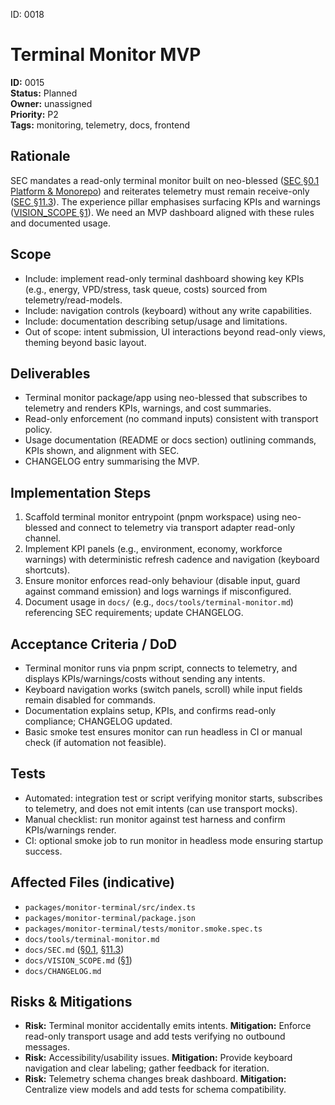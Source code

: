 ID: 0018
# Terminal Monitor MVP

**ID:** 0015  
**Status:** Planned  
**Owner:** unassigned  
**Priority:** P2  
**Tags:** monitoring, telemetry, docs, frontend

## Rationale
SEC mandates a read-only terminal monitor built on neo-blessed ([SEC §0.1 Platform & Monorepo](../SEC.md#01-platform--monorepo-baseline-technology-choices)) and reiterates telemetry must remain receive-only ([SEC §11.3](../SEC.md#113-transport-policy)). The experience pillar emphasises surfacing KPIs and warnings ([VISION_SCOPE §1](../VISION_SCOPE.md#1-vision)). We need an MVP dashboard aligned with these rules and documented usage.

## Scope
- Include: implement read-only terminal dashboard showing key KPIs (e.g., energy, VPD/stress, task queue, costs) sourced from telemetry/read-models.
- Include: navigation controls (keyboard) without any write capabilities.
- Include: documentation describing setup/usage and limitations.
- Out of scope: intent submission, UI interactions beyond read-only views, theming beyond basic layout.

## Deliverables
- Terminal monitor package/app using neo-blessed that subscribes to telemetry and renders KPIs, warnings, and cost summaries.
- Read-only enforcement (no command inputs) consistent with transport policy.
- Usage documentation (README or docs section) outlining commands, KPIs shown, and alignment with SEC.
- CHANGELOG entry summarising the MVP.

## Implementation Steps
1. Scaffold terminal monitor entrypoint (pnpm workspace) using neo-blessed and connect to telemetry via transport adapter read-only channel.
2. Implement KPI panels (e.g., environment, economy, workforce warnings) with deterministic refresh cadence and navigation (keyboard shortcuts).
3. Ensure monitor enforces read-only behaviour (disable input, guard against command emission) and logs warnings if misconfigured.
4. Document usage in `docs/` (e.g., `docs/tools/terminal-monitor.md`) referencing SEC requirements; update CHANGELOG.

## Acceptance Criteria / DoD
- Terminal monitor runs via pnpm script, connects to telemetry, and displays KPIs/warnings/costs without sending any intents.
- Keyboard navigation works (switch panels, scroll) while input fields remain disabled for commands.
- Documentation explains setup, KPIs, and confirms read-only compliance; CHANGELOG updated.
- Basic smoke test ensures monitor can run headless in CI or manual check (if automation not feasible).

## Tests
- Automated: integration test or script verifying monitor starts, subscribes to telemetry, and does not emit intents (can use transport mocks).
- Manual checklist: run monitor against test harness and confirm KPIs/warnings render.
- CI: optional smoke job to run monitor in headless mode ensuring startup success.

## Affected Files (indicative)
- `packages/monitor-terminal/src/index.ts`
- `packages/monitor-terminal/package.json`
- `packages/monitor-terminal/tests/monitor.smoke.spec.ts`
- `docs/tools/terminal-monitor.md`
- `docs/SEC.md` ([§0.1](../SEC.md#01-platform--monorepo-baseline-technology-choices), [§11.3](../SEC.md#113-transport-policy))
- `docs/VISION_SCOPE.md` ([§1](../VISION_SCOPE.md#1-vision))
- `docs/CHANGELOG.md`

## Risks & Mitigations
- **Risk:** Terminal monitor accidentally emits intents. **Mitigation:** Enforce read-only transport usage and add tests verifying no outbound messages.
- **Risk:** Accessibility/usability issues. **Mitigation:** Provide keyboard navigation and clear labeling; gather feedback for iteration.
- **Risk:** Telemetry schema changes break dashboard. **Mitigation:** Centralize view models and add tests for schema compatibility.

